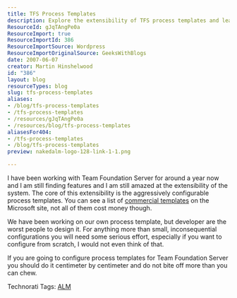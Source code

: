 ```yaml
---
title: TFS Process Templates
description: Explore the extensibility of TFS process templates and learn how to configure them effectively for your projects. Enhance your development process today!
ResourceId: gJqTAngPe0a
ResourceImport: true
ResourceImportId: 386
ResourceImportSource: Wordpress
ResourceImportOriginalSource: GeeksWithBlogs
date: 2007-06-07
creator: Martin Hinshelwood
id: "386"
layout: blog
resourceTypes: blog
slug: tfs-process-templates
aliases:
- /blog/tfs-process-templates
- /tfs-process-templates
- /resources/gJqTAngPe0a
- /resources/blog/tfs-process-templates
aliasesFor404:
- /tfs-process-templates
- /blog/tfs-process-templates
preview: nakedalm-logo-128-link-1-1.png

---
```

I have been working with Team Foundation Server for around a year now and I am still finding features and I am still amazed at the extensibility of the system. The core of this extensibility is the aggressively configurable process templates. You can see a list of [commercial templates](http://msdn2.microsoft.com/en-us/teamsystem/aa718801.aspx "Process Templates") on the Microsoft site, not all of them cost money though.

We have been working on our own process template, but developer are the worst people to design it. For anything more than small, inconsequential configurations you will need some serious effort, especially if you want to configure from scratch, I would not even think of that.

If you are going to configure process templates for Team Foundation Server you should do it centimeter by centimeter and do not bite off more than you can chew.

Technorati Tags: [ALM](http://technorati.com/tags/ALM)
